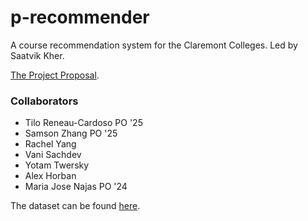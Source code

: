 # p-recommender
A course recommendation system for the Claremont Colleges. Led by Saatvik Kher.

[The Project Proposal](https://docs.google.com/document/d/1WH6Yi6u8a3c_GAeRdc3mlEMIYcwPYOTKg044vfyWZx4/edit?usp=sharing).

### Collaborators
- Tilo Reneau-Cardoso PO '25
- Samson Zhang PO '25
- Rachel Yang
- Vani Sachdev
- Yotam Twersky
- Alex Horban
- Maria Jose Najas PO '24

The dataset can be found [here](https://raw.githubusercontent.com/MuddCreates/hyperschedule-api-go/master/sample/20211109-2230utc/course_1.csv).
